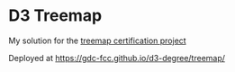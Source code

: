 # D3 Treemap

My solution for the [treemap certification project](https://www.freecodecamp.org/learn/data-visualization/data-visualization-projects/visualize-data-with-a-treemap-diagram)

Deployed at https://gdc-fcc.github.io/d3-degree/treemap/
